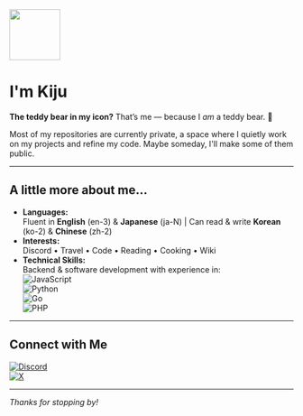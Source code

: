 <img src="https://avatars.githubusercontent.com/u/104964216?v=4" width="90" align="center">

<h1>I'm Kiju</h1>

**The teddy bear in my icon?** That’s me — because I *am* a teddy bear. 🧸

Most of my repositories are currently private, a space where I quietly work on my projects and refine my code. Maybe someday, I'll make some of them public.  

---
## A little more about me...
- **Languages:**  
  Fluent in **English** (en-3) & **Japanese** (ja-N) | Can read & write **Korean** (ko-2) & **Chinese** (zh-2)  
- **Interests:**  
  Discord • Travel • Code • Reading • Cooking • Wiki  
- **Technical Skills:**  
  Backend & software development with experience in:  
  ![JavaScript](https://img.shields.io/badge/-JavaScript-F7DF1E?style=flat-square&logo=javascript&logoColor=black)  
  ![Python](https://img.shields.io/badge/-Python-3776AB?style=flat-square&logo=python&logoColor=white)  
  ![Go](https://img.shields.io/badge/-Go-00ADD8?style=flat-square&logo=go&logoColor=white)  
  ![PHP](https://img.shields.io/badge/-PHP-777BB4?style=flat-square&logo=php&logoColor=white)  

---

## Connect with Me  
[![Discord](https://img.shields.io/badge/Discord-%40kiju1108-5865F2?style=flat-square&logo=discord&logoColor=white)](https://discord.com/users/922541495075082310)  
[![X](https://img.shields.io/badge/X-%40Kijukt-000000?style=flat-square&logo=x&logoColor=white)](https://X.com/Kijukt)  

---

*Thanks for stopping by!*
